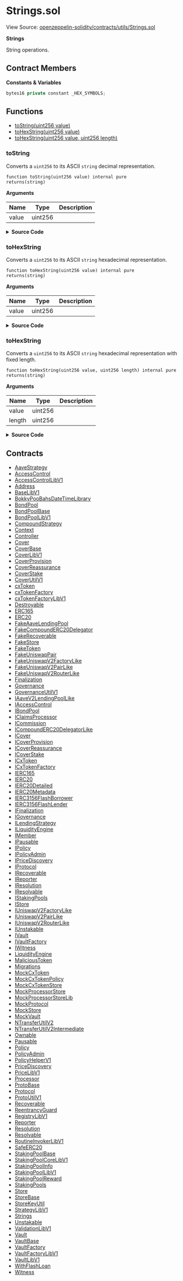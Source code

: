 # Strings.sol

View Source: [openzeppelin-solidity/contracts/utils/Strings.sol](../openzeppelin-solidity/contracts/utils/Strings.sol)

**Strings**

String operations.

## Contract Members
**Constants & Variables**

```js
bytes16 private constant _HEX_SYMBOLS;

```

## Functions

- [toString(uint256 value)](#tostring)
- [toHexString(uint256 value)](#tohexstring)
- [toHexString(uint256 value, uint256 length)](#tohexstring)

### toString

Converts a `uint256` to its ASCII `string` decimal representation.

```solidity
function toString(uint256 value) internal pure
returns(string)
```

**Arguments**

| Name        | Type           | Description  |
| ------------- |------------- | -----|
| value | uint256 |  | 

<details>
	<summary><strong>Source Code</strong></summary>

```javascript
function toString(uint256 value) internal pure returns (string memory) {
        // Inspired by OraclizeAPI's implementation - MIT licence
        // https://github.com/oraclize/ethereum-api/blob/b42146b063c7d6ee1358846c198246239e9360e8/oraclizeAPI_0.4.25.sol

        if (value == 0) {
            return "0";
        }
        uint256 temp = value;
        uint256 digits;
        while (temp != 0) {
            digits++;
            temp /= 10;
        }
        bytes memory buffer = new bytes(digits);
        while (value != 0) {
            digits -= 1;
            buffer[digits] = bytes1(uint8(48 + uint256(value % 10)));
            value /= 10;
        }
        return string(buffer);
    }
```
</details>

### toHexString

Converts a `uint256` to its ASCII `string` hexadecimal representation.

```solidity
function toHexString(uint256 value) internal pure
returns(string)
```

**Arguments**

| Name        | Type           | Description  |
| ------------- |------------- | -----|
| value | uint256 |  | 

<details>
	<summary><strong>Source Code</strong></summary>

```javascript
function toHexString(uint256 value) internal pure returns (string memory) {
        if (value == 0) {
            return "0x00";
        }
        uint256 temp = value;
        uint256 length = 0;
        while (temp != 0) {
            length++;
            temp >>= 8;
        }
        return toHexString(value, length);
    }
```
</details>

### toHexString

Converts a `uint256` to its ASCII `string` hexadecimal representation with fixed length.

```solidity
function toHexString(uint256 value, uint256 length) internal pure
returns(string)
```

**Arguments**

| Name        | Type           | Description  |
| ------------- |------------- | -----|
| value | uint256 |  | 
| length | uint256 |  | 

<details>
	<summary><strong>Source Code</strong></summary>

```javascript
function toHexString(uint256 value, uint256 length) internal pure returns (string memory) {
        bytes memory buffer = new bytes(2 * length + 2);
        buffer[0] = "0";
        buffer[1] = "x";
        for (uint256 i = 2 * length + 1; i > 1; --i) {
            buffer[i] = _HEX_SYMBOLS[value & 0xf];
            value >>= 4;
        }
        require(value == 0, "Strings: hex length insufficient");
        return string(buffer);
    }
```
</details>

## Contracts

* [AaveStrategy](AaveStrategy.md)
* [AccessControl](AccessControl.md)
* [AccessControlLibV1](AccessControlLibV1.md)
* [Address](Address.md)
* [BaseLibV1](BaseLibV1.md)
* [BokkyPooBahsDateTimeLibrary](BokkyPooBahsDateTimeLibrary.md)
* [BondPool](BondPool.md)
* [BondPoolBase](BondPoolBase.md)
* [BondPoolLibV1](BondPoolLibV1.md)
* [CompoundStrategy](CompoundStrategy.md)
* [Context](Context.md)
* [Controller](Controller.md)
* [Cover](Cover.md)
* [CoverBase](CoverBase.md)
* [CoverLibV1](CoverLibV1.md)
* [CoverProvision](CoverProvision.md)
* [CoverReassurance](CoverReassurance.md)
* [CoverStake](CoverStake.md)
* [CoverUtilV1](CoverUtilV1.md)
* [cxToken](cxToken.md)
* [cxTokenFactory](cxTokenFactory.md)
* [cxTokenFactoryLibV1](cxTokenFactoryLibV1.md)
* [Destroyable](Destroyable.md)
* [ERC165](ERC165.md)
* [ERC20](ERC20.md)
* [FakeAaveLendingPool](FakeAaveLendingPool.md)
* [FakeCompoundERC20Delegator](FakeCompoundERC20Delegator.md)
* [FakeRecoverable](FakeRecoverable.md)
* [FakeStore](FakeStore.md)
* [FakeToken](FakeToken.md)
* [FakeUniswapPair](FakeUniswapPair.md)
* [FakeUniswapV2FactoryLike](FakeUniswapV2FactoryLike.md)
* [FakeUniswapV2PairLike](FakeUniswapV2PairLike.md)
* [FakeUniswapV2RouterLike](FakeUniswapV2RouterLike.md)
* [Finalization](Finalization.md)
* [Governance](Governance.md)
* [GovernanceUtilV1](GovernanceUtilV1.md)
* [IAaveV2LendingPoolLike](IAaveV2LendingPoolLike.md)
* [IAccessControl](IAccessControl.md)
* [IBondPool](IBondPool.md)
* [IClaimsProcessor](IClaimsProcessor.md)
* [ICommission](ICommission.md)
* [ICompoundERC20DelegatorLike](ICompoundERC20DelegatorLike.md)
* [ICover](ICover.md)
* [ICoverProvision](ICoverProvision.md)
* [ICoverReassurance](ICoverReassurance.md)
* [ICoverStake](ICoverStake.md)
* [ICxToken](ICxToken.md)
* [ICxTokenFactory](ICxTokenFactory.md)
* [IERC165](IERC165.md)
* [IERC20](IERC20.md)
* [IERC20Detailed](IERC20Detailed.md)
* [IERC20Metadata](IERC20Metadata.md)
* [IERC3156FlashBorrower](IERC3156FlashBorrower.md)
* [IERC3156FlashLender](IERC3156FlashLender.md)
* [IFinalization](IFinalization.md)
* [IGovernance](IGovernance.md)
* [ILendingStrategy](ILendingStrategy.md)
* [ILiquidityEngine](ILiquidityEngine.md)
* [IMember](IMember.md)
* [IPausable](IPausable.md)
* [IPolicy](IPolicy.md)
* [IPolicyAdmin](IPolicyAdmin.md)
* [IPriceDiscovery](IPriceDiscovery.md)
* [IProtocol](IProtocol.md)
* [IRecoverable](IRecoverable.md)
* [IReporter](IReporter.md)
* [IResolution](IResolution.md)
* [IResolvable](IResolvable.md)
* [IStakingPools](IStakingPools.md)
* [IStore](IStore.md)
* [IUniswapV2FactoryLike](IUniswapV2FactoryLike.md)
* [IUniswapV2PairLike](IUniswapV2PairLike.md)
* [IUniswapV2RouterLike](IUniswapV2RouterLike.md)
* [IUnstakable](IUnstakable.md)
* [IVault](IVault.md)
* [IVaultFactory](IVaultFactory.md)
* [IWitness](IWitness.md)
* [LiquidityEngine](LiquidityEngine.md)
* [MaliciousToken](MaliciousToken.md)
* [Migrations](Migrations.md)
* [MockCxToken](MockCxToken.md)
* [MockCxTokenPolicy](MockCxTokenPolicy.md)
* [MockCxTokenStore](MockCxTokenStore.md)
* [MockProcessorStore](MockProcessorStore.md)
* [MockProcessorStoreLib](MockProcessorStoreLib.md)
* [MockProtocol](MockProtocol.md)
* [MockStore](MockStore.md)
* [MockVault](MockVault.md)
* [NTransferUtilV2](NTransferUtilV2.md)
* [NTransferUtilV2Intermediate](NTransferUtilV2Intermediate.md)
* [Ownable](Ownable.md)
* [Pausable](Pausable.md)
* [Policy](Policy.md)
* [PolicyAdmin](PolicyAdmin.md)
* [PolicyHelperV1](PolicyHelperV1.md)
* [PriceDiscovery](PriceDiscovery.md)
* [PriceLibV1](PriceLibV1.md)
* [Processor](Processor.md)
* [ProtoBase](ProtoBase.md)
* [Protocol](Protocol.md)
* [ProtoUtilV1](ProtoUtilV1.md)
* [Recoverable](Recoverable.md)
* [ReentrancyGuard](ReentrancyGuard.md)
* [RegistryLibV1](RegistryLibV1.md)
* [Reporter](Reporter.md)
* [Resolution](Resolution.md)
* [Resolvable](Resolvable.md)
* [RoutineInvokerLibV1](RoutineInvokerLibV1.md)
* [SafeERC20](SafeERC20.md)
* [StakingPoolBase](StakingPoolBase.md)
* [StakingPoolCoreLibV1](StakingPoolCoreLibV1.md)
* [StakingPoolInfo](StakingPoolInfo.md)
* [StakingPoolLibV1](StakingPoolLibV1.md)
* [StakingPoolReward](StakingPoolReward.md)
* [StakingPools](StakingPools.md)
* [Store](Store.md)
* [StoreBase](StoreBase.md)
* [StoreKeyUtil](StoreKeyUtil.md)
* [StrategyLibV1](StrategyLibV1.md)
* [Strings](Strings.md)
* [Unstakable](Unstakable.md)
* [ValidationLibV1](ValidationLibV1.md)
* [Vault](Vault.md)
* [VaultBase](VaultBase.md)
* [VaultFactory](VaultFactory.md)
* [VaultFactoryLibV1](VaultFactoryLibV1.md)
* [VaultLibV1](VaultLibV1.md)
* [WithFlashLoan](WithFlashLoan.md)
* [Witness](Witness.md)
